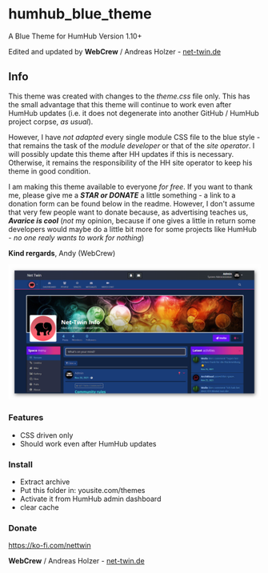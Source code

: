 # humhub_blue_theme
A Blue Theme for HumHub Version  1.10+

Edited and updated by **WebCrew** / Andreas Holzer - [net-twin.de](https://bit.ly/31fFCo6)

## Info

This theme was created with changes to the _theme.css_ file only. This has the small advantage that this theme will continue to work even after HumHub updates (i.e. it does not degenerate into another GitHub / HumHub project corpse, _as usual_). 

However, I have _not adapted_ every single module CSS file to the blue style - that remains the task of the _module developer_ or that of the _site operator_. I will possibly update this theme after HH updates if this is necessary. Otherwise, it remains the responsibility of the HH site operator to keep his theme in good condition. 

I am making this theme available to everyone _for free_. If you want to thank me, please give me a ***STAR or DONATE*** a little something - a link to a donation form can be found below in the readme. However, I don't assume that very few people want to donate because, as advertising teaches us, ***Avarice is cool*** (_not_ my opinion, because if one gives a little in return some developers would maybe do a little bit more for some projects like HumHub - _no one realy wants to work for nothing_)

**Kind rergards**, Andy (WebCrew)


![Blue](https://github.com/WebCrew/humhub_blue_theme/blob/main/blue.png)

### Features
- CSS driven only
- Should work even after HumHub updates

### Install
- Extract archive
- Put this folder in: yousite.com/themes
- Activate it from HumHub admin dashboard
- clear cache

### Donate
https://ko-fi.com/nettwin

**WebCrew** / Andreas Holzer - [net-twin.de](https://bit.ly/31fFCo6)
